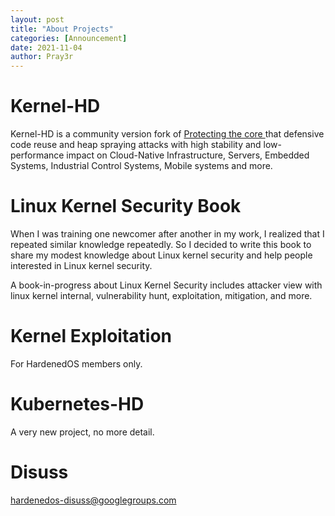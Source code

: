 ```yaml
---
layout: post
title: "About Projects"
categories: [Announcement] 
date: 2021-11-04
author: Pray3r
---
```


# Kernel-HD

Kernel-HD is a community version fork of [Protecting the core
](https://mp.weixin.qq.com/s/Cwp30tqxp4kevrEnNToqiw) that defensive code reuse and heap spraying attacks with high stability and low-performance impact on Cloud-Native Infrastructure, Servers, Embedded Systems, Industrial Control Systems, Mobile systems and more.

# Linux Kernel Security Book

When I was training one newcomer after another in my work, I realized that I repeated similar knowledge repeatedly. So I decided to write this book to share my modest knowledge about Linux kernel security and help people interested in Linux kernel security.

A book-in-progress about Linux Kernel Security includes attacker view with linux kernel internal, vulnerability hunt, exploitation, mitigation, and more.


# Kernel Exploitation

For HardenedOS members only.

# Kubernetes-HD

A very new project, no more detail.


# Disuss

hardenedos-disuss@googlegroups.com

